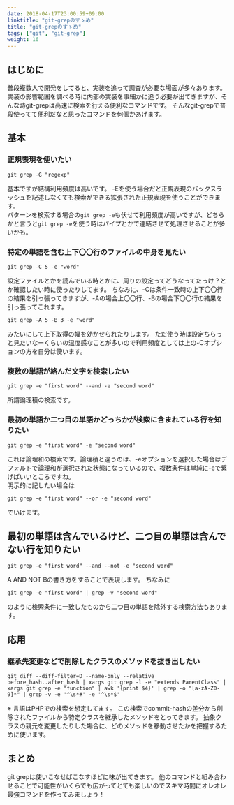 ```yaml
---
date: 2018-04-17T23:00:59+09:00
linktitle: "git-grepのすゝめ"
title: "git-grepのすゝめ"
tags: ["git", "git-grep"]
weight: 16
---
```


## はじめに

普段複数人で開発をしてると、実装を追って調査が必要な場面が多々あります。
実装の影響範囲を調べる時に内部の実装を事細かに追う必要が出てきますが、そんな時git-grepは高速に検索を行える便利なコマンドです。
そんなgit-grepで普段使ってて便利だなと思ったコマンドを何個かあげます。

## 基本

### 正規表現を使いたい

```
git grep -G "regexp"
```
基本ですが結構利用頻度は高いです。
-Eを使う場合だと正規表現のバックスラッシュを記述しなくても検索ができる拡張された正規表現を使うことができます。  
パターンを検索する場合の``git grep -e``も伏せて利用頻度が高いですが、どちらかと言うと``git grep -e``を使う時はパイプとかで連結させて処理させることが多いかも。

### 特定の単語を含む上下〇〇行のファイルの中身を見たい

```
git grep -C 5 -e "word"
```
設定ファイルとかを読んでいる時とかに、周りの設定ってどうなってたっけ？とか確認したい時に使ったりしてます。
ちなみに、-Cは条件一致時の上下〇〇行の結果を引っ張ってきますが、-Aの場合上〇〇行、-Bの場合下〇〇行の結果を引っ張ってこれます。

```
git grep -A 5 -B 3 -e "word"
```

みたいにして上下取得の幅を効かせられたりします。
ただ使う時は設定ちらっと見たいなーくらいの温度感なことが多いので利用頻度としては上の-Cオプションの方を自分は使います。


### 複数の単語が絡んだ文字を検索したい

```
git grep -e "first word" --and -e "second word"
```

所謂論理積の検索です。

### 最初の単語か二つ目の単語かどっちかが検索に含まれている行を知りたい

```
git grep -e "first word" -e "second word"
```

これは論理和の検索です。論理積と違うのは、-eオプションを選択した場合はデフォルトで論理和が選択された状態になっているので、複数条件は単純に-eで繋げばいいところですね。  
明示的に記したい場合は  

```
git grep -e "first word" --or -e "second word"
```

でいけます。

## 最初の単語は含んでいるけど、二つ目の単語は含んでない行を知りたい

```
git grep -e "first word" --and --not -e "second word"
```

A AND NOT Bの書き方をすることで表現します。
ちなみに

```
git grep -e "first word" | grep -v "second word"
```

のように検索条件に一致したものから二つ目の単語を除外する検索方法もあります。

## 応用

### 継承先変更などで削除したクラスのメソッドを抜き出したい

```
git diff --diff-filter=D --name-only --relative before_hash..after_hash | xargs git grep -l -e "extends ParentClass" | xargs git grep -e "function" | awk '{print $4}' | grep -o "[a-zA-Z0-9]*" | grep -v -e '^\s*#' -e '^\s*$'
```

※ 言語はPHPでの検索を想定してます。
この検索でcommit-hashの差分から削除されたファイルから特定クラスを継承したメソッドをとってきます。
抽象クラスの親元を変更したりした場合に、どのメソッドを移動させたかを把握するために使います。

## まとめ

git grepは使いこなせばこなすほどに味が出てきます。
他のコマンドと組み合わせることで可能性がいくらでも広がってとても楽しいのでスキマ時間にオレオレ最強コマンドを作ってみましょう！